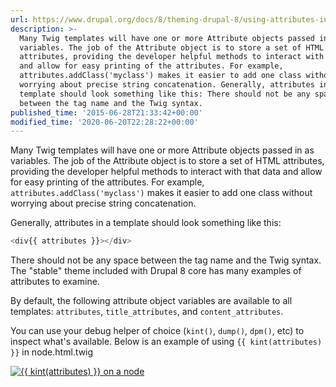```yaml
---
url: https://www.drupal.org/docs/8/theming-drupal-8/using-attributes-in-templates
description: >-
  Many Twig templates will have one or more Attribute objects passed in as
  variables. The job of the Attribute object is to store a set of HTML
  attributes, providing the developer helpful methods to interact with that data
  and allow for easy printing of the attributes. For example,
  attributes.addClass('myclass') makes it easier to add one class without
  worrying about precise string concatenation. Generally, attributes in a
  template should look something like this: There should not be any space
  between the tag name and the Twig syntax.
published_time: '2015-06-28T21:33:42+00:00'
modified_time: '2020-06-20T22:28:22+00:00'
---
```

Many Twig templates will have one or more Attribute objects passed in as variables. The job of the Attribute object is to store a set of HTML attributes, providing the developer helpful methods to interact with that data and allow for easy printing of the attributes. For example, `attributes.addClass('myclass')` makes it easier to add one class without worrying about precise string concatenation.

Generally, attributes in a template should look something like this:

```php
<div{{ attributes }}></div>

```

There should not be any space between the tag name and the Twig syntax. The "stable" theme included with Drupal 8 core has many examples of attributes to examine.

By default, the following attribute object variables are available to all templates: `attributes`, `title_attributes`, and `content_attributes`.

You can use your debug helper of choice (`kint()`, `dump()`, `dpm()`, etc) to inspect what's available. Below is an example of using `{{ kint(attributes) }}` in node.html.twig

[![{{ kint(attributes) }} on a node](/files/kint-attributes-object.png)](/files/kint-attributes-object.png)